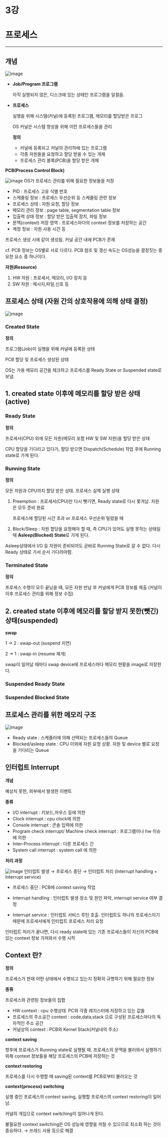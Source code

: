 # 3강

# 프로세스

---

## 개념

![image](https://github.com/SSAFY11thDaejeon7/cs_study/assets/138864974/5c9cf51d-9f8a-4ebc-970d-f12b5a43592f)
- **Job/Program 프로그램**
    
    아직 실행되지 않은, 디스크에 있는 상태인 프로그램을 일컬음.
    
- **프로세스**
    
    실행을 위해 시스템(커널)에 등록된 프로그램, 메모리를 할당받은 프로그
    
    OS 커널은 시스템 향상을 위해 이런 프로세스들을 관리
    
    **정의**
    
    - 커널에 등록되고 커널의 관리하에 있는 프로그램
    - 각종 자원들을 요청하고 할당 받을 수 있는 개체
    - 프로세스 관리 블록(PCB)을 할당 받은 개체

**PCB(Process Control Block)**

![image](https://github.com/SSAFY11thDaejeon7/cs_study/assets/138864974/3aae383b-a2b8-46d6-bf3e-b6c25dae9154)
OS가 프로세스 관리를 위해 필요한 정보들을 저장

- PID : 프로세스 고유 식별 번호
- 스케줄링 정보 : 프로세스 우선순위 등 스케줄링 관련 정보
- 프로세스 상태 : 자원 요청, 할당 정보
- 메모리 관리 정보 : page table, segmentation table 정보
- 입출력 상태 정보 : 할당 받은 입출력 장치, 파일 정보
- 문맥(context) 저장 영역 : 프로세스마다의 context 정보를 저장하는 공간
- 계정 정보 : 자원 사용 시간 등

프로세스 생성 시에 같이 생성됨. 커널 공간 내에 PCB가 존재

cf. PCB 정보는 OS별로 서로 다르다. PCB 참조 및 갱신 속도는 OS성능을 결정짓는 중요한 요소 중 하나이다.

**자원(Resource)**

1. HW 자원 : 프로세서, 메모리, I/O 장치 등
2. SW 자원 : 메시지,파일,신호 등

## 프로세스 상태 (자원 간의 상호작용에 의해 상태 결정)

![image](https://github.com/SSAFY11thDaejeon7/cs_study/assets/138864974/a6dad8e3-2b71-49c9-8aca-27f6af29fb92)
### Created State

**정의**

프로그램(Job)이 실행을 위해 커널에 등록된 상태

PCB 할당 및 프로세스 생성된 상태

OS는 가용 메모리 공간을 체크하고 프로세스를 Ready State or Suspended state로 보냄.

## 1. created state 이후에 메모리를 할당 받은 상태(active)

### Ready State

**정의**

프로세서(CPU) 외에 모든 자원(메모리 포함 HW 및 SW 자원)을 할당 받은 상태

CPU 할당을 기다리고 있다가, 할당 받으면 Dispatch(Schedule) 작업 후에 Running state로 가게 된다.

### Running State

**정의**

모든 자원과 CPU까지 할당 받은 상태. 프로세스 실제 실행 상태

1. Preemption : 프로세서(CPU)만 다시 뺏기면, Ready state로 다시 쫓겨남. 자원은 모두 준비 완료
    
    프로세스에 할당된 시간 초과 or 프로세스 우선순위 밀렸을 때
    
2. Block/Sleep : 자원 할당을 요청해야 할 때, 즉 CPU가 있어도 실행 못하는 상태일 때 **Asleep(Blocked) State**로 가게 된다.

Asleep상태에서 I/O 등 자원이 준비되어도 곧바로 Running State로 갈 수 없다. 다시 Ready 상태로 가서 순서 기다려야함.

### Terminated State

**정의**

프로세스 수행이 모두 끝났을 때, 모든 자원 반납 후 커널에게 PCB 정보를 제출 (커널이 이후 프로세스 관리를 위해 정보 수집)

## 2. created state 이후에 메모리를 할당 받지 못한(뺏긴) 상태(suspended)

**swap**

1 → 2 : swap-out (suspend 지연)

2 → 1 : swap-in (resume 재개)

swap이 일어날 때마다 swap device에 프로세스마다 메모리 현황을 image로 저장한다.

### Suspended Ready State

### Suspended Blocked State

## 프로세스 관리를 위한 메모리 구조

![image](https://github.com/SSAFY11thDaejeon7/cs_study/assets/138864974/fa07898b-4c1f-4161-bb01-ef335d8cb4bc)
- Ready state : 스케줄러에 의해 선택되는 프로세스들의 Queue
- Blocked/asleep state : CPU 이외에 자원 요청 상황. 자원 및 device 별로 요청을 기다리는 Queue

## 인터럽트 Interrupt

**개념**

예상치 못한, 외부에서 발생한 이벤트

**종류**

- I/O interrupt : 키보드,마우스 등에 의한
- Clock interrupt : cpu clock에 의한
- Console interrupt : 콘솔 입력에 의한
- Program check interrupt/ Machine check interrupt : 프로그램이나 hw 이슈에 의한
- Inter-Process interrupt : 다른 프로세스 간
- System call interrupt : system call 에 의한

**처리 과정**

![image](https://github.com/SSAFY11thDaejeon7/cs_study/assets/138864974/eb339764-93b6-485b-9744-91f3485f3e33)
인터럽트 발생 → 프로세스 중단 → 인터럽트 처리 (Interrupt handling + Interrupt service)

- 프로세스 중단 : PCB에 context saving 작업

- Interrupt handling : 인터럽트 발생 장소 및 원인 파악, interrupt service 여부 결정
- Interrupt service : 인터럽트 서비스 루틴 호출. 인터럽트도 하나의 프로세스이기 때문에 프로세서에게 인터럽트 프로세스 처리 요청

인터럽트 처리가 끝나면, 다시 ready state에 있는 기존 프로세스들이 자신의 PCB에 있는 context 정보 가져와서 수행 시작

## Context 란?

**정의**

프로세스가 현재 어떤 상태에서 수행되고 있는지 정확히 규명하기 위해 필요한 정보

**종류**

프로세스와 관련된 정보들의 집합

- HW context : cpu 수행상태. PC와 각종 레지스터에 저장하고 있는 값들
- 프로세스의 주소공간 context : code,data,stack 으로 구성된 프로세스마다의 독자적인 주소 공간
- 커널상의 context : PCB와 Kernel Stack(커널내의 주소)

**context saving**

향후에 프로세스가 Running state로 실행될 때, 프로세스의 문맥을 불러와서 실행하기 위해 context 정보들을 해당 프로세스의 PCB에 저장하는 것

**context restoring**

프로세스를 다시 수행할 때 saving된 context를 PCB로부터 불러오는 것

**context(process) switching**

실행 중인 프로세스의 context saving, 실행할 프로세스의 context restoring이 일어남.

커널의 개입으로 context switching이 일어나게 된다.

불필요한 context switching은 OS 성능에 영향을 끼칠 수 있으므로 최소화 하는 것이 중요하다. → 쓰레드 사용 등으로 해결

